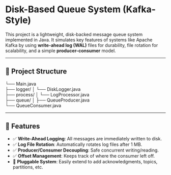 # Disk-Based Queue System (Kafka-Style)

This project is a lightweight, disk-backed message queue system implemented in Java. It simulates key features of systems like Apache Kafka by using **write-ahead log (WAL)** files for durability, file rotation for scalability, and a simple **producer-consumer** model.

---

## 📁 Project Structure

└── Main.java  
├── logger/  │ └── DiskLogger.java  
├── process/ │ └── LogProcessor.java  
├── queue/ │ ├── QueueProducer.java   
             └── QueueConsumer.java   

---

## 🔧 Features

- ✅ **Write-Ahead Logging**: All messages are immediately written to disk.
- ✅ **Log File Rotation**: Automatically rotates log files after 1 MB.
- ✅ **Producer/Consumer Decoupling**: Safe concurrent writing/reading.
- ✅ **Offset Management**: Keeps track of where the consumer left off.
- 🚀 **Pluggable System**: Easily extend to add acknowledgments, topics, partitions, etc.


